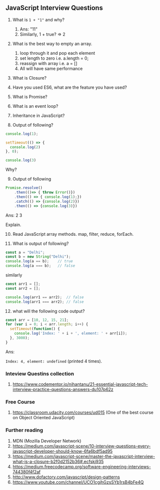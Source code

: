 ## JavaScript Interview Questions

1. What is ```1 + "1"``` and why?
    1. Ans: "11"
    2. Similarly, 1 + true? => 2
    
2. What is the best way to empty an array.
    1. loop through it and pop each element
    2. set length to zero i.e. a.length = 0;
    3. reassign with array i.e. a = []
    4. All will have same performance
    
3. What is Closure?

4. Have you used ES6, what are the feature you have used?

5. What is Promise?

6. What is an event loop?

7. Inheritance in JavaScript?

8. Output of following?

``` JavaScript
console.log(1);

setTimeout(() => {
  console.log(2)
}, 0);

console.log(3)
```
Why?

9. Output of following	

``` JavaScript
Promise.resolve()
	.then(()=> { throw Error()})
	.then(() => { console.log(1);})
	.catch(() => {console.log(2)})
	.then(() => {console.log(3)})
```
Ans: 2 3

Explain.

10. Read JavaScript array methods. map, filter, reduce, forEach.

11. What is output of following?

``` JavaScript
const a = "Delhi";
const b = new String("Delhi");
console.log(a == b);	// true
console.log(a === b);	// false
```

similarly

``` JavaScript
const arr1 = [];
const arr2 = [];

console.log(arr1 == arr2);	// false
console.log(arr1 === arr2);	// false
```

12. what will the following code output?

``` JavaScript
const arr = [10, 12, 15, 21];
for (var i = 0; i < arr.length; i++) {
  setTimeout(function() {
    console.log('Index: ' + i + ', element: ' + arr[i]);
  }, 3000);
}
```

Ans: 

```Index: 4, element: undefined``` (printed 4 times).

### Inteview Questins collection

1. https://www.codementor.io/nihantanu/21-essential-javascript-tech-interview-practice-questions-answers-du107p62z

### Free Course

1. https://classroom.udacity.com/courses/ud015 (One of the best course on Object Oriented JavaScript)

### Further reading

1. MDN (Mozilla Developer Network)
2. https://medium.com/javascript-scene/10-interview-questions-every-javascript-developer-should-know-6fa6bdf5ad95
3. https://medium.com/javascript-scene/master-the-javascript-interview-what-is-a-closure-b2f0d2152b36#.ecfskj935
4. https://medium.freecodecamp.org/software-engineering-interviews-744380f4f2af
5. http://www.dofactory.com/javascript/design-patterns
6. https://www.youtube.com/channel/UCO1cgjhGzsSYb1rsB4bFe4Q


